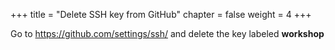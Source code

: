 +++
title = "Delete SSH key from GitHub"
chapter = false
weight = 4
+++

Go to https://github.com/settings/ssh/ and delete the key labeled **workshop**
